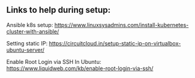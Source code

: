 
Links to help during setup:
--------------------------

Ansible k8s setup:
https://www.linuxsysadmins.com/install-kubernetes-cluster-with-ansible/

Setting static IP:
https://circuitcloud.in/setup-static-ip-on-virtualbox-ubuntu-server/


Enable Root Login via SSH In Ubuntu:
https://www.liquidweb.com/kb/enable-root-login-via-ssh/


